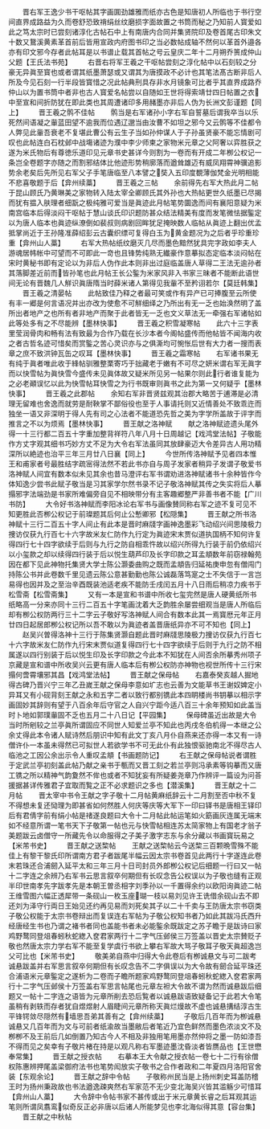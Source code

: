 <!-- { "loadSidebar": true } -->
　　晋右军王逸少书干呕帖其字画圎劲雄雅而纸亦古色是知唐初人所临也于书行空间直界成路益为久而卷舒恐致禙绢丝纹磨损字面故置之书筒而秘之乃知前人寳爱如此之笃太宗时已尝刻诸淳化古帖石中上有南唐内合同并集贤院印及卷首尾古印朱文十数又鵞溪黄素革首前后皆用宣政内府图书印之当必数帖成轴不然何以革首外邉各亦有印文邪今存者此帖耳是以书谱止载其首帖之号云皇庆二年十二月朔乔篑成仲山父题【王氏法书苑】
　　右晋右将军王羲之干呕帖尝刻之淳化帖中以石刻较之分豪无异眞至寳也或者谓其纸墨萧瑟或又谓其为唐摸政不必计也其笔法髙古断非后人所及今见石刻一行半段皆寳惜之况此帖典刑具存非水月镜象可比者乎其直界成路乔仲山以为置书筒中者非也古人寳爱名帖尝以自随如王世将得索靖廿四日帖置之衣中至宣和间折防犹在即此类也其周遭诸印多用赭墨亦非后人伪为长洲文彭谨题【同上】
　　晋王羲之鹘不佳帖
　　鹘当是右军诸孙小字右军自誓墓后谓我卒当以乐死然间语凝之軰蓝田望不逾我而位遇辽邈当由汝曹不如坦之邪今又云鹘等不佳都令人弊见此軰吾衰老不复堪此曹公有云生子当如孙仲谋人于子孙虽贤豪不能忘情剧可叹也此帖连白石枕邺中战塲诸迹为濮中李少师柬之家物米元章之父阿奢以弈胜获之遂为米氏物后有尊徳乐道印见元章书史甚详今则割为一卷而有开成二年栁公权记一条岂全卷题字亦随之而割邪结体比他迹形势稍廓落而遒耸雄迈有威凤翔霄神骥追影势余老矣后先所见右军父子手笔唐临至八本譬之奘入五印度覩薄伽梵金光明相能不悲喜敬题于后【弇州续藁】
　　晋王羲之三帖
　　余前得先右军大热此月二帖于昆山顾氏乃黄琳美之家物转入陆太宰全卿顾氏其外孙也大热帖更世久纸墨已尽揭而犹有揾入肤理者细翫之极纯雅可爱当是眞迹此月帖笔势圜逸而间有襄阳意疑为米南宫临本后得淡闷干呕帖于慧山谈氏印识题防甚众结法精美有度而发笔微怯据鍳定以为唐人临本也眞迹纵潦倒如裴叔则病剧回眸犹足掩映数人临帖从眞迹上翻出优孟抵掌尚近于王孙隆准薛绍彭云古囊织缥可复得白玉为黄金题况为之后者乎珍重珍重【弇州山人藁】
　　右军大热帖纸纹磨灭几尽而墨色黯然犹具完字政如李夫人游魂居帏帐中可望而不可即此一竒也且锋势纯熟无纎豪作意摹拟态定临本淡闷帖在宋时黄秘书即有定论以为非后人伪作此本则非出过庭临盖唐人草得二王法无逾孙者其落脚差近前而皆孙笔也此月帖王长公鍳为米家风非入书家三昧者不能断此语世间无论有晋魏几人觧识眞唐隋当时薛米诸人第得见我軰不至矜诩若尔【莫廷韩集】
　　晋王羲之清晏帖
　　此帖致佳乃释之者最可笑或作有异产已可捧腹至云所使有丰一郷是何言语况并出亦改为使愈不可觧细绎之乃所出有无一乏也始涣然明了盖所出者地产之也所有者非地产而聚于此者皆无一乏也文义草法无一牵强右军诸帖如此等处多有之不尽能辨【墨林快事】
　　晋王羲之积雪凝寒帖
　　此六十三字表里莹润骨肉和畅有法有致最为合作乃载在长沙本者今阁帖盛传而他帖皆不闻海内收之者古哲名迹可惜矣而赏鍳之苦心灵识亦与之俱澌均可惋怅后世有大力者一搜而表章之庶不致洪钟瓦缶之叹耳【墨林快事】
　　晋王羲之霜寒帖
　　右军诸书果无有纯于眞者唯此收于綘帖驯雅整栗寄巧于拙藏老于嫩有不可尽之妍米谓右军无眞字而以快雪帖为眞快雪今盛传未见眞体故又疑米所见另一帖果尔则此行者谁复能为之必老顚误忆以此为快雪帖耳快雪之为行书既审则眞书之此为第一又何疑乎【墨林快事】
　　晋王羲之此郡帖
　　余知右军非晋贤兹观其治郡大略苦于逋滞是必清理无留难也舍逸而就劳是耐鞅掌不鄙俗役也至于人事请托则又近情善处不致乖迕而独坐一语又非深明于得人先有司之心法者不能道恐先哲之美为字学所盖故于评字而推言之不以为烦焉【墨林快事】
　　晋王献之洛神赋
　　献之洛神赋迹遗头尾外得一十三行都二百五十字重加整背祥符八年八月十日周越记【戏鸿堂法帖】子敬能作方丈字观其细书巧妙方丈不足为大令右军法虽同其放肆豪迈大令差异古人用功精深所以絶迹也治平三年三月廿八日襄【同上】
　　今世所传洛神赋予见者四本惟王和甫家者号最胜结字疏宻得法然不若此书亦自与周子发家者稍异子发谓子敬爱书洛神赋人间宜有数本似未见其余也昔马澄评右军书谓劝进洛神赋诸书十余种皆作今体知逸少尝书此赋子敬当是习其家学尔然书录不记子敬洛神赋其传之失实将后人摹搨邪字法端劲是书家所难偏旁自见不相映带分有主客趣郷整严非善书者不能【广川书防】
　　大令好书洛神赋而李阳冰论右军书与画像賛同称右军之迹不复可见不知更胜此否栁公权记于前璨题其后何止公慙卿邪【松隠集】
　　晋王献之所书洛神赋十三行二百五十字人间止有此本是晋时麻牋字画神逸墨彩飞动绍兴间思陵极力捜访仅获九行百七十六字故米友仁防作九行定为眞迹宋末贾似道执国柄不知何许复得四行七十四字欲续于后则与九行之防自相乖忤故以绍兴所得九行装于前仍依绍兴以小玺款之却以续得四行装于后以悦生葫芦印及长字印款之耳孟頫数年前窃禄翰苑因在都下见此神物托集贤大学士陈公灏委曲购之既而孟頫告归延祐庚申忽有僧闯门持陈公书并此卷数千里见遗云陈公意甚勤勤也陈公诚磊落笃寔之士不失信于一言岂易得也因并及之至治辛酉既装池适老疾不能防壬戌闰五月十八日雨后稍凉力疾书于松雪斋【松雪斋集】
　　又有一本是宣和书谱中所收七玺完然是唐人硬黄纸所书纸略高一分来亦同十三行二百五十字笔画沈着大乏韵胜余屡尝细观当是唐人所临后却有栁公权防两行三十二字云子敬好写洛神赋人间合有数本此其一焉寳厯元年正月廿四日起居郎栁公权记所以吾不敢以为眞迹者盖晋唐纸异亦不可不知也【同上】
　　赵吴兴曽得洛神十三行于陈集贤灏自题此晋时麻牋思陵极力捜访仅获九行百七十六字故米友仁防作九行宋末贾似道复得四行七十四字欲续于后则于九行之防不相属遂以四行别装于后以悦生印及长字印款之今此本不知犹在人间否余所摹秀州项子京藏是宣和谱中所收吴兴云更有唐人临本后有栁公权防亦神物也视世所传十三行宋搨何啻霄壤邪其昌【戏鸿堂法帖】
　　晋王献之保母帖
　　右嘉泰癸亥越人掘地得古碑乃晋兴宁三年乙丑嵗王献之保母李意如圹志也云善为文能草书王谢奴婢定小异耳又有小砚背刻王献之永和五字二者以致行都别镌此本四眀楼尚书钥摹以相示字画固妙其辞则有望于八百余年后守官之人自兴宁距今适八百三十余年预知如此盖当时卜地如郭璞軰固不乏也五月二十八日记【平园集】
　　保母碑虽近出故是大令当时所剜较之兰亭眞所谓固应不同世人知爱兰亭不知此也丙戌冬伯机得一本继之公余丈得此本令诸人赋诗然后朋识中知有此文丁亥八月仆自燕来还亦得一本又有一诗僧许仆一本虽未得然已可拟世人若欲学书不可无此仆有此独恨驱驰南北不得尽古人临池之工因公余出示令人重叹孟頫【书画题防记】
　　右王献之保母帖说者谓胜于定武兰亭初刻盖此帖乃献之亲书于甎而又晋工刻之若兰亭则冯承素等钩摹而又唐工镌之所以精神气韵夐然不侔也或者不知犹妄有所疑姜尧章乃作辨评一篇设为问荅援据甚详传雅君子宜取而覧之正不必求题识之多也【潜溪集】
　　晋王献之十二月帖
　　晋太宰中书令王献之字子敬十二月帖黄麻纸辞云十二月割至否中秋不复不得想未复还恸理为即甚省如何然胜人何庆等庆等大军下一印曰铎书是唐相王铎印后有君倩字前有绢小帖是禇遂良题曰大令十二月帖此帖运笔如火筯画灰连属无端末如不经意所谓一笔书天下子敬第一帖也元与快雪帖相连苏太简家物上有国老才翁子美题跋云卤僧守一所藏先令以命服得之子美子激字志东与余分藏以书画寳玩易之【米芾书史】
　　晋王献之送棃帖
　　王献之送棃帖云今送棃三百颗晩雪殊不能佳上有黎干黎氏印所谓南方君子者跋尾半幅云因太宗书卷首见此两行十字遂连此卷末若珠还合浦劒入延平太和三年三月十日司封员外郎栁公权记后细题一行曰又一帖十二字连之余辨乃右军书云思言叙卒何期但有长叹念告公权误以为子敬也缝有正观半印世南孝先字跋孝先是本朝王曽丞相字刘季孙以一千置得余约以欧阳询眞迹二帖王维雪图六幅正透犀带一条砚山一枚玉座瑚一枝以易刘见许王诜借余砚山去不即还刘为泽守行両日王始见还约再见易而刘死矣其子以二十千卖与王防唐太宗书窃类子敬公权能于太宗书卷辩出而复误连右军帖为子敬公权知书者乃如此其跋冯氏西升经唐经生书也乃谓之褚书者同也盖能书者未必能鍳余既跋定之苏子瞻于是跋诗曰家鸡野鹜同登俎春蚓秋蛇緫入奁君家两行十二字气压邺侯三万签盖以晋史太宗賛贬子敬也然唐太宗力学右军不能至复学虞行书欲上攀右军故大骂子敬耳子敬天眞超逸岂父可比也【米芾书史】
　　敬美弟自燕中归得大令此卷后有栁诚悬文与可二跋考诚悬跋盖并右军思言叙卒何期但有长叹念告不二字俱误以为大令故有劒合延平珠还合浦语米元章鍳定之遂析为二卷而子瞻所题家鸡野鹜同登俎春蚓秋蛇緫入奁君家两行十二字气压邺侯十万签盖右军思言帖尾也元章左袒大令故不谓为然而诚悬跋后细题又一帖十二字连之语皆为元章所削去恐后覧者以诚悬跋语致疑备记于此若大令笔虽稍有剥轶而存者犹自煜煜射人眉睫间元章所称天眞烂熳故不虚也诚悬搆结淳古生平锋锷敛尽隠然有墙思吾弟其善有之【弇州续藁】
　　子敬后几百年而为栁诚悬诚悬又几百年而为文与可前者纸渝故当墨敝后者笔近乃宜色鲜然而墨色浓淡文不及栁栁不及王前后几如倒置乃知古今人不相及非独用笔用墨亦然仲将之墨一防如漆吾不得而见之矣幸有子敬片楮在持是以观凡称右军墨迹墨沈昏淡者皆赝品也【王世懋奉常集】
　　晋王献之授衣帖
　　右摹本王大令献之授衣帖一卷七十二行有徐僧权陈惠辨押尾盖梁御府法书也笔势闳放实子敬书之合作者政和二年夏四月洛阳官舍装【东观余论】
　　晋王献之辞中令帖
　　子敬称州民当是上扬州刺史耳盖防稽王时为扬州秉政故也书法遒逸疎爽然右军家范不无少变北海吴兴皆其滥觞少可惜耳【弇州山人藁】
　　大令辞中令帖书家不甚传或出于米元章黄长睿之后耳观其运笔则所谓凤翥鸾似奇反正必非唐以后诸人所能梦见也李北海似得其意【容台集】
　　晋王献之中秋帖
